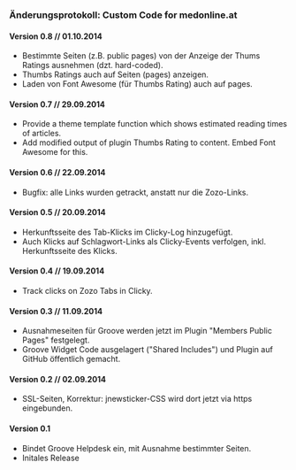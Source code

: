 ### Änderungsprotokoll: Custom Code for medonline.at

#### Version 0.8 // 01.10.2014

* Bestimmte Seiten (z.B. public pages) von der Anzeige der Thums Ratings ausnehmen (dzt. hard-coded).
* Thumbs Ratings auch auf Seiten (pages) anzeigen.
* Laden von Font Awesome (für Thumbs Rating) auch auf pages.

#### Version 0.7 // 29.09.2014

* Provide a theme template function which shows estimated reading times of articles.
* Add modified output of plugin Thumbs Rating to content. Embed Font Awesome for this.


#### Version 0.6 // 22.09.2014

* Bugfix: alle Links wurden getrackt, anstatt nur die Zozo-Links.


#### Version 0.5 // 20.09.2014

* Herkunftsseite des Tab-Klicks im Clicky-Log hinzugefügt.
* Auch Klicks auf Schlagwort-Links als Clicky-Events verfolgen, inkl. Herkunftsseite des Klicks.


#### Version 0.4 // 19.09.2014

* Track clicks on Zozo Tabs in Clicky.


#### Version 0.3 // 11.09.2014

* Ausnahmeseiten für Groove werden jetzt im Plugin "Members Public Pages" festgelegt.
* Groove Widget Code ausgelagert ("Shared Includes") und Plugin auf GitHub öffentlich gemacht.


#### Version 0.2 // 02.09.2014

* SSL-Seiten, Korrektur: jnewsticker-CSS wird dort jetzt via https eingebunden.


#### Version 0.1

* Bindet Groove Helpdesk ein, mit Ausnahme bestimmter Seiten.
* Initales Release

